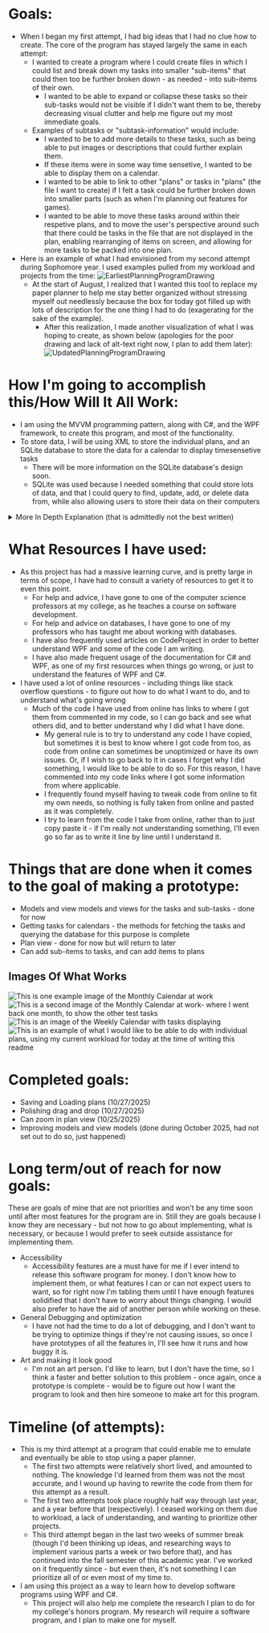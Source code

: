 # Goals:
  - When I began my first attempt, I had big ideas that I had no clue how to create. The core of the program has stayed largely the same in each attempt:
    - I wanted to create a program where I could create files in which I could list and break down my tasks into smaller "sub-items" that could then too be further broken down - as needed - into sub-items of their own.
      - I wanted to be able to expand or collapse these tasks so their sub-tasks would not be visible if I didn't want them to be, thereby decreasing visual clutter and help me figure out my most immediate goals.
    - Examples of subtasks or "subtask-information" would include: 
      - I wanted to be to add more details to these tasks, such as being able to put images or descriptions that could further explain them.
      - If these items were in some way time sensetive, I wanted to be able to display them on a calendar.
      - I wanted to be able to link to other "plans" or tasks in "plans" (the file I want to create) if I felt a task could be further broken down into smaller parts (such as when I'm planning out features for games).
      - I wanted to be able to move these tasks around within their respetive plans, and to move the user's perspective around such that there could be tasks in the file that are not displayed in the plan, enabling rearranging of items on screen, and allowing for more tasks to be packed into one plan.
- Here is an example of what I had envisioned from my second attempt during Sophomore year. I used examples pulled from my workload and projects from the time:
![EarliestPlanningProgramDrawing](ImagesForGithubOfPlanningProgram/EarliestPlanningProgramVersion.png)
  - At the start of August, I realized that I wanted this tool to replace my paper planner to help me stay better organized without stressing myself out needlessly because the box for today got filled up with lots of description for the one thing I had to do (exagerating for the sake of the example).
    - After this realization, I made another visualization of what I was hoping to create, as shown below (apologies for the poor drawing and lack of alt-text right now, I plan to add them later):
  ![UpdatedPlanningProgramDrawing](ImagesForGithubOfPlanningProgram/UpdatedPlanningProgramDrawing.jpg)


# How I'm going to accomplish this/How Will It All Work:
- I am using the MVVM programming pattern, along with C#, and the WPF framework, to create this program, and most of the functionality.
- To store data, I will be using XML to store the individual plans, and an SQLite database to store the data for a calendar to display timesensetive tasks
  - There will be more information on the SQLite database's design soon.
  - SQLite was used because I needed something that could store lots of data, and that I could query to find, update, add, or delete data from, while also allowing users to store their data on their computers

<details>
  <summary>More In Depth Explanation (that is admittedly not the best written)</summary>
  * - There are two major parts that I haven't yet (fully) implemented and won't fully be explained in the code. These are how I will be saving the plans and tasks, and how tasks will get displayed to the screen on the calendar(s).
  *  - My plan for handling saving data is to store the plans and the tasks in XML, where everything is kind of nested together in a hierarchy of \[PLAN\]-->\[TASK\]-->\[SUBITEMS\]-->\[SUBITEMS' SUBITEMS\], where each of those items listed will have lists of the items next in the hierarchy (in a way, similar to a linked-list or a tree). When displayed in a plan - not on the calendars - it will be roughly similar in structure, just using code
  *    - it should be made clear that each of the above have their own lists, so the plan "knows" only of the tasks that are its immediate children, the first task on that list only knows of the items that are its immediate children, and so on
  *    - I am aware of how many lists - especially observable collections - there are between the tasks (and subitems - they use the same code) and plans. I plan to refactor this when I find the time, but first I want to get a prototype going
  *    - I am using XML because I have worked with it more than I have JSON, though I've worked with both relatively few times, I have used the former when making mods for Baldur's Gate 3.
  *    - Each task/sub-task is intended to have a GUID tied to it, for identification by the calendar.
  *      - This is so I can search through files for data tied to tasks and/or open plans by clicking on the the tasks displayed in the calendar or by clicking on a linked task within another plan.
  *  - My plan for displaying any tasks that are "time sensetive" has 3 parts.
  *    - The first part is the calendars themselves and the CalendarTask related classes - these will ideally (when clicked) enable users to open corresponding plans, add the task to a plan if it doesn't have a file, delete the task from the calendar if it doesn't have a corresponding file, or delete the task in question from the calendar.
  *    - The second part is the sqlite database. There will only be one total for each download of the program, and it will hold all the data for tasks that need to be displayed on the calendar(s).
  *    - The third part is the date-duration sub-item. This control can be a sub-item for any task, and it will access the data for the task that it is a child of. When a plan is saved, the control will call an event to add its information to the sqlite database.
  *      - Currently, the data these store are the filepath of the file the task they are a child of is in, the name for the task that is their parent, a guid, the date the task starts, the date the task ends, and whether or not the task is completed.
  *  - As of right now, any classes or objects or files (including the sqlite database) that will contain state for the plans or children of the plans are in somewhat of a state of flux, as there are things that as I get closer to making a prototype I will change - one example is that the sqlite database has some filetypes I will eventually need to change. 
</details>

# What Resources I have used:
  - As this project has had a massive learning curve, and is pretty large in terms of scope, I have had to consult a variety of resources to get it to even this point.
      - For help and advice, I have gone to one of the computer science professors at my college, as he teaches a course on software development.
      - For help and advice on databases, I have gone to one of my professors who has taught me about working with databases. 
      - I have also frequently used articles on CodeProject in order to better understand WPF and some of the code I am writing.
      - I have also made frequent usage of the documentation for C# and WPF, as one of my first resources when things go wrong, or just to understand the features of WPF and C#.
  - I have used a lot of online resources - including things like stack overflow questions - to figure out how to do what I want to do, and to understand what's going wrong
      - Much of the code I have used from online has links to where I got them from commented in my code, so I can go back and see what others did, and to better understand why I did what I have done.
          - My general rule is to try to understand any code I have copied, but sometimes it is best to know where I got code from too, as code from online can sometimes be unoptimized or have its own issues. Or, if I wish to go back to it in cases I forget why I did something, I would like to be able to do so. For this reason, I have commented into my code links where I got some information from where applicable.
          - I frequently found myself having to tweak code from online to fit my own needs, so nothing is fully taken from online and pasted as it was completely.
          - I try to learn from the code I take from online, rather than to just copy paste it - if I'm really not understanding something, I'll even go so far as to write it line by line until I understand it.

# Things that are done when it comes to the goal of making a prototype:
  - Models and view models and views for the tasks and sub-tasks - done for now
  - Getting tasks for calendars - the methods for fetching the tasks and querying the database for this purpose is complete
  - Plan view - done for now but will return to later
  - Can add sub-items to tasks, and can add items to plans

## Images Of What Works
![This is one example image of the Monthly Calendar at work](ImagesForGithubOfPlanningProgram/MonthlyCalendarWithTasks1.png)
![This is a second image of the Monthly Calendar at work- where I went back one month, to show the other test tasks](ImagesForGithubOfPlanningProgram/MonthlyCalendarWithTasks2.png)
![This is an image of the Weekly Calendar with tasks displaying](ImagesForGithubOfPlanningProgram/WeeklyCalendarWithTasks.png)
![This is an example of what I would like to be able to do with individual plans, using my current workload for today at the time of writing this readme](ImagesForGithubOfPlanningProgram/ExamplePlanToday.png)

# Completed goals:
- Saving and Loading plans (10/27/2025)
- Polishing drag and drop  (10/27/2025)
- Can zoom in plan view (10/25/2025)
- Improving models and view models (done during October 2025, had not set out to do so, just happened)

# Long term/out of reach for now goals:
These are goals of mine that are not priorities and won't be any time soon until after most features for the program are in. Still they are goals because I know they are necessary - but not how to go about implementing, what is necessary, or because I would prefer to seek outside assistance for implementing them. 
- Accessibility
  - Accessibility features are a must have for me if I ever intend to release this software program for money. I don't know how to implement them, or what features I can or can not expect users to want, so for right now I'm tabling them until I have enough features solidified that I don't have to worry about things changing. I would also prefer to have the aid of another person while working on these.
- General Debugging and optimization
  - I have not had the time to do a lot of debugging, and I don't want to be trying to optimize things if they're not causing issues, so once I have prototypes of all the features in, I'll see how it runs and how buggy it is.
- Art and making it look good
  - I'm not an art person. I'd like to learn, but I don't have the time, so I think a faster and better solution to this problem - once again, once a prototype is complete - would be to figure out how I want the program to look and then hire someone to make art for this program. 


# Timeline (of attempts):
  - This is my third attempt at a program that could enable me to emulate and eventually be able to stop using a paper planner.
    - The first two attempts were relatively short lived, and amounted to nothing. The knowledge I'd learned from them was not the most accurate, and I wound up having to rewrite the code from them for this attempt as a result.
    - The first two attempts took place roughly half way through last year, and a year before that (respectively). I ceased working on them due to workload, a lack of understanding, and wanting to prioritize other projects.
    - This third attempt began in the last two weeks of summer break (though I'd been thinking up ideas, and researching ways to implement various parts a week or two before that), and has continued into the fall semester of this academic year. I've worked on it frequently since - but even then, it's not something I can prioritize all of or even most of my time to.
  - I am using this project as a way to learn how to develop software programs using WPF and C#.
      - This project will also help me complete the research I plan to do for my college's honors program. My research will require a software program, and I plan to make one for myself.
